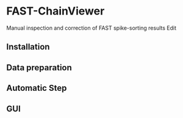 # FAST-ChainViewer

Manual inspection and correction of FAST spike-sorting results Edit

## Installation

## Data preparation

## Automatic Step

## GUI

